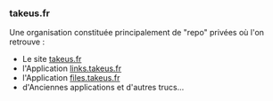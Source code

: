 ### takeus.fr
Une organisation constituée principalement de "repo" privées où l'on retrouve : 
- Le site <a href="https://takeus.fr" target="_blank">takeus.fr</a>
- l'Application <a href="https://links.takeus.fr" target="_blank">links.takeus.fr</a>
- l'Application <a href="https://files.takeus.fr" target="_blank">files.takeus.fr</a>
- d'Anciennes applications et d'autres trucs...
